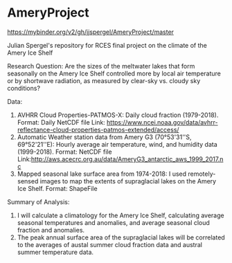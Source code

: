 # AmeryProject

https://mybinder.org/v2/gh/jjspergel/AmeryProject/master

Julian Spergel's repository for RCES final project on the climate of the Amery Ice Shelf


Research Question: Are the sizes of the meltwater lakes that form seasonally on the Amery Ice Shelf controlled more by local air temperature or by shortwave radiation, as measured by clear-sky vs. cloudy sky conditions?

Data:
1. AVHRR Cloud Properties-PATMOS-X: Daily cloud fraction (1979-2018). Format: Daily NetCDF file
Link: https://www.ncei.noaa.gov/data/avhrr-reflectance-cloud-properties-patmos-extended/access/
2. Automatic Weather station data from Amery G3 (70°53'31''S,	69°52'21''E): Hourly average air temperature, wind, and humidity data (1999-2018). Format: NetCDF file
Link:http://aws.acecrc.org.au/data/AmeryG3_antarctic_aws_1999_2017.nc
3. Mapped seasonal lake surface area from 1974-2018: I used remotely-sensed images to map the extents of supraglacial lakes on the Amery Ice Shelf. Format: ShapeFile

Summary of Analysis:

1. I will calculate a climatology for the Amery Ice Shelf, calculating average seasonal temperatures and anomalies, and average seasonal cloud fraction and anomalies. 
2. The peak annual surface area of the supraglacial lakes will be correlated to the averages of austal summer cloud fraction data and austral summer temperature data.


  
